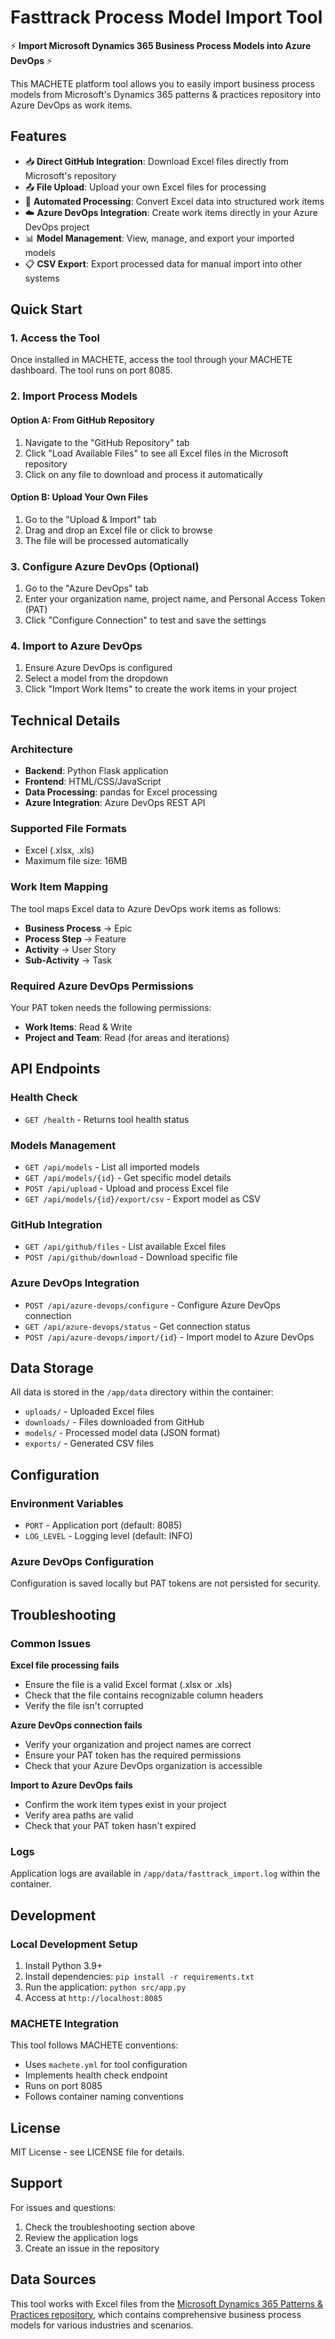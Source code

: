 # Fasttrack Process Model Import Tool

⚡ **Import Microsoft Dynamics 365 Business Process Models into Azure DevOps** ⚡

This MACHETE platform tool allows you to easily import business process models from Microsoft's Dynamics 365 patterns & practices repository into Azure DevOps as work items.

## Features

- 📥 **Direct GitHub Integration**: Download Excel files directly from Microsoft's repository
- 📤 **File Upload**: Upload your own Excel files for processing
- 🔄 **Automated Processing**: Convert Excel data into structured work items
- ☁️ **Azure DevOps Integration**: Create work items directly in your Azure DevOps project
- 📊 **Model Management**: View, manage, and export your imported models
- 📋 **CSV Export**: Export processed data for manual import into other systems

## Quick Start

### 1. Access the Tool
Once installed in MACHETE, access the tool through your MACHETE dashboard. The tool runs on port 8085.

### 2. Import Process Models

#### Option A: From GitHub Repository
1. Navigate to the "GitHub Repository" tab
2. Click "Load Available Files" to see all Excel files in the Microsoft repository
3. Click on any file to download and process it automatically

#### Option B: Upload Your Own Files
1. Go to the "Upload & Import" tab
2. Drag and drop an Excel file or click to browse
3. The file will be processed automatically

### 3. Configure Azure DevOps (Optional)
1. Go to the "Azure DevOps" tab
2. Enter your organization name, project name, and Personal Access Token (PAT)
3. Click "Configure Connection" to test and save the settings

### 4. Import to Azure DevOps
1. Ensure Azure DevOps is configured
2. Select a model from the dropdown
3. Click "Import Work Items" to create the work items in your project

## Technical Details

### Architecture
- **Backend**: Python Flask application
- **Frontend**: HTML/CSS/JavaScript
- **Data Processing**: pandas for Excel processing
- **Azure Integration**: Azure DevOps REST API

### Supported File Formats
- Excel (.xlsx, .xls)
- Maximum file size: 16MB

### Work Item Mapping
The tool maps Excel data to Azure DevOps work items as follows:
- **Business Process** → Epic
- **Process Step** → Feature
- **Activity** → User Story
- **Sub-Activity** → Task

### Required Azure DevOps Permissions
Your PAT token needs the following permissions:
- **Work Items**: Read & Write
- **Project and Team**: Read (for areas and iterations)

## API Endpoints

### Health Check
- `GET /health` - Returns tool health status

### Models Management
- `GET /api/models` - List all imported models
- `GET /api/models/{id}` - Get specific model details
- `POST /api/upload` - Upload and process Excel file
- `GET /api/models/{id}/export/csv` - Export model as CSV

### GitHub Integration
- `GET /api/github/files` - List available Excel files
- `POST /api/github/download` - Download specific file

### Azure DevOps Integration
- `POST /api/azure-devops/configure` - Configure Azure DevOps connection
- `GET /api/azure-devops/status` - Get connection status
- `POST /api/azure-devops/import/{id}` - Import model to Azure DevOps

## Data Storage

All data is stored in the `/app/data` directory within the container:
- `uploads/` - Uploaded Excel files
- `downloads/` - Files downloaded from GitHub
- `models/` - Processed model data (JSON format)
- `exports/` - Generated CSV files

## Configuration

### Environment Variables
- `PORT` - Application port (default: 8085)
- `LOG_LEVEL` - Logging level (default: INFO)

### Azure DevOps Configuration
Configuration is saved locally but PAT tokens are not persisted for security.

## Troubleshooting

### Common Issues

**Excel file processing fails**
- Ensure the file is a valid Excel format (.xlsx or .xls)
- Check that the file contains recognizable column headers
- Verify the file isn't corrupted

**Azure DevOps connection fails**
- Verify your organization and project names are correct
- Ensure your PAT token has the required permissions
- Check that your Azure DevOps organization is accessible

**Import to Azure DevOps fails**
- Confirm the work item types exist in your project
- Verify area paths are valid
- Check that your PAT token hasn't expired

### Logs
Application logs are available in `/app/data/fasttrack_import.log` within the container.

## Development

### Local Development Setup
1. Install Python 3.9+
2. Install dependencies: `pip install -r requirements.txt`
3. Run the application: `python src/app.py`
4. Access at `http://localhost:8085`

### MACHETE Integration
This tool follows MACHETE conventions:
- Uses `machete.yml` for tool configuration
- Implements health check endpoint
- Runs on port 8085
- Follows container naming conventions

## License

MIT License - see LICENSE file for details.

## Support

For issues and questions:
1. Check the troubleshooting section above
2. Review the application logs
3. Create an issue in the repository

## Data Sources

This tool works with Excel files from the [Microsoft Dynamics 365 Patterns & Practices repository](https://github.com/microsoft/dynamics365patternspractices/tree/main/business-process-catalog), which contains comprehensive business process models for various industries and scenarios.
